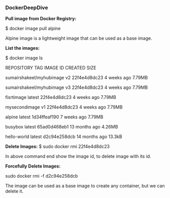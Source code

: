 ### DockerDeepDive
 **Pull image from Docker Registry:**
 
 $ docker image pull alpine

Alpine image is a lightweight image that can be used as a base image.

**List the images:**

$ docker image ls

REPOSITORY                 TAG       IMAGE ID       CREATED         SIZE

sumairshakeel/myhubimage   v2        22f4e4d8dc23   4 weeks ago     7.79MB

sumairshakeel/myhubimage   v3        22f4e4d8dc23   4 weeks ago     7.79MB

fisrtimage                 latest    22f4e4d8dc23   4 weeks ago     7.79MB

mysecondimage              v1        22f4e4d8dc23   4 weeks ago     7.79MB

alpine                     latest    1d34ffeaf190   7 weeks ago     7.79MB

busybox                    latest    65ad0d468eb1   13 months ago   4.26MB

hello-world                latest    d2c94e258dcb   14 months ago   13.3kB


**Delete Images:**
$ sudo docker rmi 22f4e4d8dc23 

In above command end show the image id, to delete image with its id.

**Forcefully Delete Images:**

sudo docker rmi -f   d2c94e258dcb 

The image can be used as a base image to create any container, but we can delete it. 




